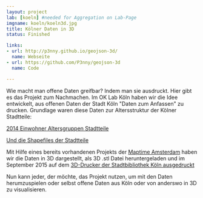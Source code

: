 ```yaml
---
layout: project
lab: [koeln] #needed for Aggregation on Lab-Page
imgname: koeln/koeln3d.jpg
title: Kölner Daten in 3D
status: Finished

links:
- url: http://p3nny.github.io/geojson-3d/
  name: Webseite
- url: https://github.com/P3nny/geojson-3d
  name: Code

---
```

Wie macht man offene Daten greifbar? Indem man sie ausdruckt. Hier gibt es das Projekt zum Nachmachen.
Im OK Lab Köln haben wir die Idee entwickelt, aus offenen Daten der Stadt Köln "Daten zum Anfassen" zu drucken. Grundlage waren diese Daten zur Altersstruktur der Kölner Stadtteile:

[2014 Einwohner Altersgruppen Stadtteile](http://offenedaten-koeln.de/dataset/0936b4df-8b3a-4e9a-9127-cf461f4b5a92/resource/0936b4df-8b3a-4e9a-9127-cf461f4b5a92)

[Und die Shapefiles der Stadtteile](http://offenedaten-koeln.de/dataset/stadtteile)

Mit Hilfe eines bereits vorhandenen Projekts der [Maptime Amsterdam](http://maptime-ams.github.io/geojson-3d/) haben wir die Daten in 3D dargestellt, als 3D .stl Datei heruntergeladen und im September 2015 auf dem [3D-Drucker der Stadtbibliothek Köln ausgedruckt](http://www.stadt-koeln.de/leben-in-koeln/stadtbibliothek/lesen-und-lernen/3-d-drucker-und-3-d-scanner)

Nun kann jeder, der möchte, das Projekt nutzen, um mit den Daten herumzuspielen oder selbst offene Daten aus Köln oder von anderswo in 3D zu visualisieren.

